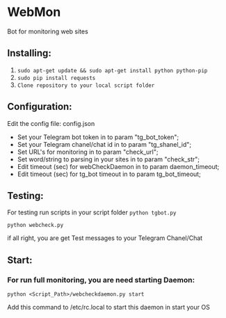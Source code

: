 # WebMon

Bot for monitoring web sites

## Installing:
1. ```sudo apt-get update && sudo apt-get install python python-pip```
2. ```sudo pip install requests```
3. ```Clone repository to your local script folder```

## Configuration:
Edit the config file: config.json
   - Set your Telegram bot token in to param "tg_bot_token";
   - Set your Telegram chanel/chat id in to param "tg_shanel_id";
   - Set URL's for monitoring in to param "check_url";
   - Set word/string to parsing in your sites in to param "check_str";
   - Edit timeout (sec) for webCheckDaemon in to param daemon_timeout;
   - Edit timeout (sec) for tg_bot timeout in to param tg_bot_timeout;

## Testing:
For testing run scripts in your script folder
```python tgbot.py```

```python webcheck.py```

if all right, you are get Test messages to your Telegram Chanel/Chat

## Start:
### For run full monitoring, you are need starting Daemon:

```python <Script_Path>/webcheckdaemon.py start```

Add this command to /etc/rc.local to start this daemon in start your OS
